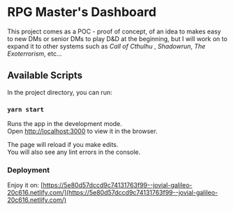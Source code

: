 # RPG Master's Dashboard

This project comes as a POC - proof of concept, of an idea to makes easy to new DMs or senior DMs to play D&D at the beginning, but I will work on to expand it to other systems such as _Call of Cthulhu_ , _Shadowrun_, _The Exoterrorism_, etc...

## Available Scripts

In the project directory, you can run:

### `yarn start`

Runs the app in the development mode.<br />
Open [http://localhost:3000](http://localhost:3000) to view it in the browser.

The page will reload if you make edits.<br />
You will also see any lint errors in the console.

### Deployment

Enjoy it on: [https://5e80d57dccd9c74131763f99--jovial-galileo-20c616.netlify.com/](https://5e80d57dccd9c74131763f99--jovial-galileo-20c616.netlify.com/)
